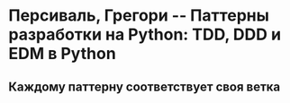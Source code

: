 # Персиваль, Грегори -- Паттерны разработки на Python: TDD, DDD и EDM в Python

## Каждому паттерну соответствует своя ветка